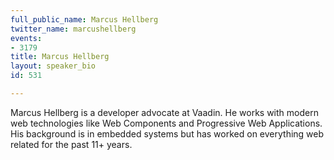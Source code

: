 ```yaml
---
full_public_name: Marcus Hellberg
twitter_name: marcushellberg
events:
- 3179
title: Marcus Hellberg
layout: speaker_bio
id: 531

---
```

Marcus Hellberg is a developer advocate at Vaadin. He works with modern web technologies like Web Components and Progressive Web Applications. His background is in embedded systems but has worked on everything web related for the past 11+ years. 